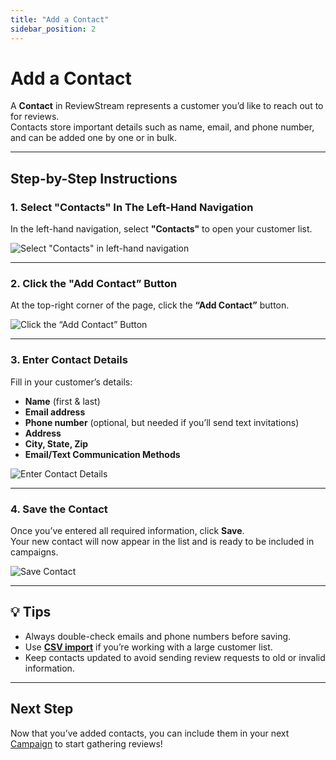 ```yaml
---
title: "Add a Contact"
sidebar_position: 2
---
```


# Add a Contact  
A **Contact** in ReviewStream represents a customer you’d like to reach out to for reviews.  
Contacts store important details such as name, email, and phone number, and can be added one by one or in bulk.  

---

## Step-by-Step Instructions  

### 1. Select "Contacts" In The Left-Hand Navigation  
In the left-hand navigation, select **"Contacts"** to open your customer list.  

![Select "Contacts" in left-hand navigation](/img/contacts/contact-page.png)  

---

### 2. Click the "Add Contact” Button  
At the top-right corner of the page, click the **“Add Contact”** button.  

![Click the “Add Contact” Button](/img/contacts/add.png)  

---

### 3. Enter Contact Details 
Fill in your customer’s details:  
- **Name** (first & last)  
- **Email address**  
- **Phone number** (optional, but needed if you’ll send text invitations)  
- **Address**
- **City, State, Zip**
- **Email/Text Communication Methods**

![Enter Contact Details](/img/contacts/contact-info.png)  

---

### 4. Save the Contact  
Once you’ve entered all required information, click **Save**.  
Your new contact will now appear in the list and is ready to be included in campaigns.  

![Save Contact](/img/contacts/save.png)  


---

## 💡 Tips
- Always double-check emails and phone numbers before saving.  
- Use **[CSV import](../contacts/bulk-upload)** if you’re working with a large customer list.  
- Keep contacts updated to avoid sending review requests to old or invalid information.  

---

## Next Step
Now that you’ve added contacts, you can include them in your next [Campaign](../campaigns/add-a-campaign) to start gathering reviews!  
